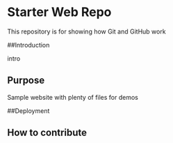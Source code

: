 # Starter Web Repo

This repository is for showing how Git and GitHub work


##Introduction

intro

## Purpose

Sample website with plenty of files for demos

##Deployment 

## How to contribute